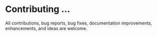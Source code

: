 # Contributing ...  
All contributions, bug reports, bug fixes, documentation improvements, enhancements, and ideas are welcome.
